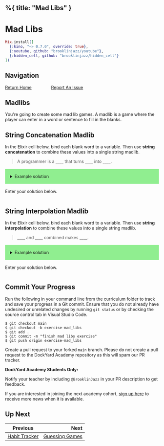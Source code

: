 %{
  title: "Mad Libs"
}
---
# Mad Libs

```elixir
Mix.install([
  {:kino, "~> 0.7.0", override: true},
  {:youtube, github: "brooklinjazz/youtube"},
  {:hidden_cell, github: "brooklinjazz/hidden_cell"}
])
```

## Navigation

[Return Home](../start.livemd)<span style="padding: 0 30px"></span>
[Report An Issue](https://github.com/DockYard-Academy/beta_curriculum/issues/new?assignees=&labels=&template=issue.md&title=)

## Madlibs

You're going to create some mad lib games. A madlib is a game where the player can enter in a word or sentence to fill in the blanks.

## String Concatenation Madlib

In the Elixir cell below, bind each blank word to a variable. Then use **string concatenation** to combine these values into a single string madlib.

> A programmer is a ____ that turns ____ into ____.

<details style="background-color: lightgreen; padding: 1rem; margin: 1rem 0;">
<summary>Example solution</summary>

```elixir
blank1 = "person"
blank2 = "coffee"
blank3 = "code"

"A programmer is a " <> blank1 <> " that turns " <> blank2 <> " into " <> blank3
```

</details>

Enter your solution below.

```elixir

```

## String Interpolation Madlib

In the Elixir cell below, bind each blank word to a variable. Then use **string interpolation** to combine these values into a single string madlib.

> ____ and ____ combined makes ____.

<details style="background-color: lightgreen; padding: 1rem; margin: 1rem 0;">
<summary>Example solution</summary>

```elixir
blank1 = "foo"
blank2 = "bar"
blank3 = "foobar"

"#{blank1} and #{blank2} combined makes #{blank3}."
```

</details>

Enter your solution below.

```elixir

```

## Commit Your Progress

Run the following in your command line from the curriculum folder to track and save your progress in a Git commit.
Ensure that you do not already have undesired or unrelated changes by running `git status` or by checking the source control tab in Visual Studio Code.

```
$ git checkout main
$ git checkout -b exercise-mad_libs
$ git add .
$ git commit -m "finish mad libs exercise"
$ git push origin exercise-mad_libs
```

Create a pull request to your forked `main` branch. Please do not create a pull request to the DockYard Academy repository as this will spam our PR tracker.

**DockYard Academy Students Only:**

Notify your teacher by including `@BrooklinJazz` in your PR description to get feedback.

If you are interested in joining the next academy cohort, [sign up here](https://academy.dockyard.com/) to receive more news when it is available.

## Up Next

| Previous                                           | Next                                                 |
| -------------------------------------------------- | ---------------------------------------------------: |
| [Habit Tracker](../exercises/habit_tracker.livemd) | [Guessing Games](../exercises/guessing_games.livemd) |

